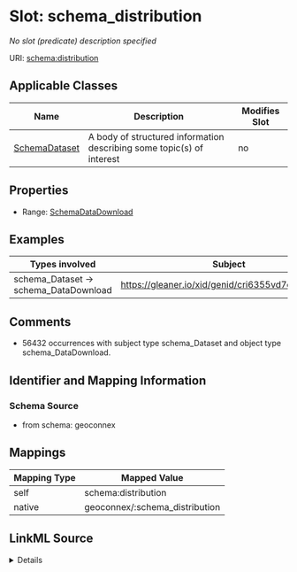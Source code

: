

# Slot: schema_distribution


_No slot (predicate) description specified_





URI: [schema:distribution](https://schema.org/distribution)



<!-- no inheritance hierarchy -->





## Applicable Classes

| Name | Description | Modifies Slot |
| --- | --- | --- |
| [SchemaDataset](../classes/SchemaDataset.md) | A body of structured information describing some topic(s) of interest |  no  |







## Properties

* Range: [SchemaDataDownload](../classes/SchemaDataDownload.md)






## Examples

| Types involved | Subject | Predicate | Object |
| --- | --- | --- | --- |
| schema_Dataset → schema_DataDownload | https://gleaner.io/xid/genid/cri6355vd7os738ck6jg | schema:distribution | https://gleaner.io/xid/genid/cri6355vd7os738ck6gg |


## Comments

* 56432 occurrences with subject type schema_Dataset and object type schema_DataDownload.

## Identifier and Mapping Information







### Schema Source


* from schema: geoconnex




## Mappings

| Mapping Type | Mapped Value |
| ---  | ---  |
| self | schema:distribution |
| native | geoconnex/:schema_distribution |




## LinkML Source

<details>
```yaml
name: schema_distribution
description: No slot (predicate) description specified
comments:
- 56432 occurrences with subject type schema_Dataset and object type schema_DataDownload.
examples:
- description: schema_Dataset → schema_DataDownload
  object:
    example_object: https://gleaner.io/xid/genid/cri6355vd7os738ck6gg
    example_predicate: schema:distribution
    example_subject: https://gleaner.io/xid/genid/cri6355vd7os738ck6jg
from_schema: geoconnex
rank: 1000
slot_uri: schema:distribution
alias: schema_distribution
domain_of:
- schema_Dataset
range: schema_DataDownload

```
</details>